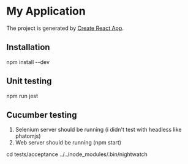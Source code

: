 # My Application

The project is generated by [Create React App](https://github.com/facebookincubator/create-react-app).

## Installation

npm install --dev  

## Unit testing

npm run jest

## Cucumber testing

1. Selenium server should be running (i didn't test with headless like phatomjs) 
2. Web server should be running (npm start)

cd tests/acceptance
../../node_modules/.bin/nightwatch 